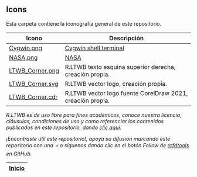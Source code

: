 ## Icons

Esta carpeta contiene la iconografía general de este repositorio.

| Icono                                                                                   | Descripción                                                |
|-----------------------------------------------------------------------------------------|------------------------------------------------------------|
| [Cygwin.png](https://www.pngwing.com/)                                                  | [Cygwin shell terminal](https://www.cygwin.com/)           |
| [NASA.png](https://www.pngwing.com/)                                                    | [NASA](https://www.nasa.gov/)                              |
| [LTWB_Corner.png](https://github.com/rcfdtools/R.LTWB/blob/main/.icons/LTWB_Corner.png) | R.LTWB texto esquina superior derecha, creación propia.    |
| [LTWB_Corner.svg](https://github.com/rcfdtools/R.LTWB/blob/main/.icons/R.LTWB.svg)      | R.LTWB vector logo, creación propia.                       |
| [LTWB_Corner.cdr](https://github.com/rcfdtools/R.LTWB/blob/main/.icons/R.LTWB.cdr)      | R.LTWB vector logo fuente CorelDraw 2021, creación propia. |


_R.LTWB es de uso libre para fines académicos, conoce nuestra licencia, cláusulas, condiciones de uso y como referenciar los contenidos publicados en este repositorio, dando [clic aquí](https://github.com/rcfdtools/R.LTWB/wiki/License)._

_¡Encontraste útil este repositorio!, apoya su difusión marcando este repositorio con una ⭐ o síguenos dando clic en el botón Follow de [rcfdtools](https://github.com/rcfdtools) en GitHub._

| [Inicio](https://github.com/rcfdtools/R.LTWB/wiki) |
|----------------------------------------------------|